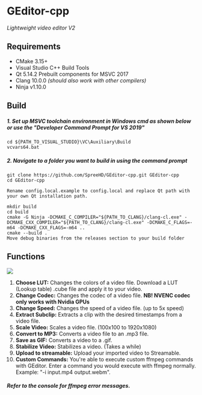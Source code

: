 # GEditor-cpp
*Lightweight video editor V2*

Requirements
------------
  - CMake 3.15+
  - Visual Studio C++ Build Tools
  - Qt 5.14.2 Prebuilt components for MSVC 2017
  - Clang 10.0.0 *(should also work with other compilers)*
  - Ninja v1.10.0

Build
------------

##### 1. Set up MSVC toolchain environment in Windows cmd as shown below or use the "Developer Command Prompt for VS 2019"
```
cd ${PATH_TO_VISUAL_STUDIO}\VC\Auxiliary\Build
vcvars64.bat
```
##### 2. Navigate to a folder you want to build in using the command prompt
```
git clone https://github.com/SpreeHD/GEditor-cpp.git GEditor-cpp
cd GEditor-cpp

Rename config.local.example to config.local and replace Qt path with your own Qt installation path.

mkdir build
cd build
cmake -G Ninja -DCMAKE_C_COMPILER="${PATH_TO_CLANG}/clang-cl.exe" -DCMAKE_CXX_COMPILER="${PATH_TO_CLANG}/clang-cl.exe" -DCMAKE_C_FLAGS=-m64 -DCMAKE_CXX_FLAGS=-m64 ..
cmake --build .
Move debug binaries from the releases section to your build folder
```

Functions
------------

![](https://i.imgur.com/xUsbaSM.png)

1. **Choose LUT:** Changes the colors of a video file. Download a LUT (Lookup table) .cube file and apply it to your video.  
2. **Change Codec:** Changes the codec of a video file. **NB! NVENC codec only works with Nvidia GPUs**  
3. **Change Speed:** Changes the speed of a video file. (up to 5x speed)
4. **Extract Subclip:** Extracts a clip with the desired timestamps from a video file.  
5. **Scale Video:** Scales a video file. (100x100 to 1920x1080)
6. **Convert to MP3:** Converts a video file to an .mp3 file.  
7. **Save as GIF:** Converts a video to a .gif.  
8. **Stabilize Video:** Stabilizes a video. (Takes a while)  
9. **Upload to streamable:** Upload your imported video to Streamable.  
10. **Custom Commands:** You're able to execute custom ffmpeg commands with GEditor. Enter a command you would execute with ffmpeg normally. Example: "-i input.mp4 output.webm".  

#### *Refer to the console for ffmpeg error messages.*
